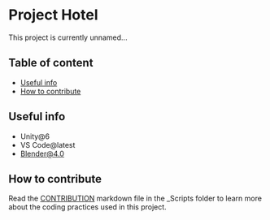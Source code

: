 # Project Hotel
This project is currently unnamed...

## Table of content
 - [Useful info](#useful-info)
 - [How to contribute](#how-to-contribute)

## Useful info
- Unity@6
- VS Code@latest
- Blender@4.0

## How to contribute
Read the [CONTRIBUTION](Assets/_Scripts/CONTRIBUTION.md) markdown file in the _Scripts folder to learn more about the coding practices used in this project.
